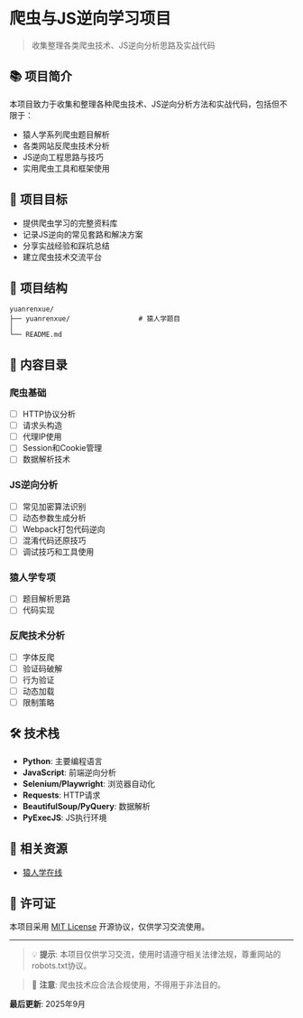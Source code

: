 # 爬虫与JS逆向学习项目

> 收集整理各类爬虫技术、JS逆向分析思路及实战代码

## 📚 项目简介

本项目致力于收集和整理各种爬虫技术、JS逆向分析方法和实战代码，包括但不限于：
- 猿人学系列爬虫题目解析
- 各类网站反爬虫技术分析
- JS逆向工程思路与技巧
- 实用爬虫工具和框架使用

## 🎯 项目目标

- 提供爬虫学习的完整资料库
- 记录JS逆向的常见套路和解决方案
- 分享实战经验和踩坑总结
- 建立爬虫技术交流平台

## 📁 项目结构

```
yuanrenxue/
├── yuanrenxue/                 # 猿人学题目
│   
└── README.md
```

## 📖 内容目录

### 爬虫基础
- [ ] HTTP协议分析
- [ ] 请求头构造
- [ ] 代理IP使用
- [ ] Session和Cookie管理
- [ ] 数据解析技术

### JS逆向分析
- [ ] 常见加密算法识别
- [ ] 动态参数生成分析
- [ ] Webpack打包代码逆向
- [ ] 混淆代码还原技巧
- [ ] 调试技巧和工具使用

### 猿人学专项
- [ ] 题目解析思路
- [ ] 代码实现

### 反爬技术分析
- [ ] 字体反爬
- [ ] 验证码破解
- [ ] 行为验证
- [ ] 动态加载
- [ ] 限制策略

## 🛠️ 技术栈

- **Python**: 主要编程语言
- **JavaScript**: 前端逆向分析
- **Selenium/Playwright**: 浏览器自动化
- **Requests**: HTTP请求
- **BeautifulSoup/PyQuery**: 数据解析
- **PyExecJS**: JS执行环境


## 🔗 相关资源

- [猿人学在线](https://match.yuanrenxue.cn/)


## 📄 许可证

本项目采用 [MIT License](LICENSE) 开源协议，仅供学习交流使用。

---

> 💡 **提示**: 本项目仅供学习交流，使用时请遵守相关法律法规，尊重网站的robots.txt协议。

> 🚨 **注意**: 爬虫技术应合法合规使用，不得用于非法目的。

**最后更新**: 2025年9月
